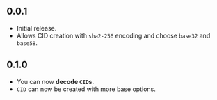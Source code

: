 ## 0.0.1

* Initial release.
* Allows CID creation with `sha2-256` encoding and choose `base32` and `base58`.

## 0.1.0

* You can now **decode `CID`s**.
* `CID` can now be created with more base options.
